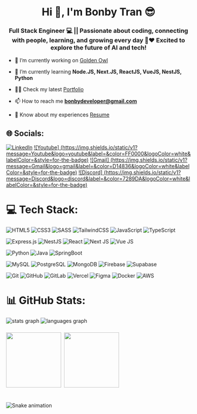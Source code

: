 <h1 align="center">Hi 👋, I'm Bonby Tran 😎</h1>
<h3 align="center">Full Stack Engineer 💻 || Passionate about coding, connecting with people, learning, and growing every day 🙌❤️ Excited to explore the future of AI and tech!</h3>


- 🔭 I’m currently working on [Golden Owl](https://goldenowl.asia/)

- 🌱 I’m currently learning **Node.JS, Next.JS, ReactJS, VueJS, NestJS, Python**

- 👨‍💻 Check my latest  [Portfolio](https://gautammanak.vercel.app/)

- 📫 How to reach me **bonbydeveloper@gmail.com**

- 📄 Know about my experiences [Resume](https://drive.google.com/file/d/1v-mogFsBPvZ_zemrcNNPKMfrca5UUi3o/view?usp=sharing)

## 🌐 Socials:
[![LinkedIn](https://img.shields.io/static/v1?message=LinkedIn&logo=linkedin&label=&color=0077B5&logoColor=white&labelColor=&style=for-the-badge)]() 
[![Youtube] (https://img.shields.io/static/v1?message=Youtube&logo=youtube&label=&color=FF0000&logoColor=white&labelColor=&style=for-the-badge)]()
[![Gmail] (https://img.shields.io/static/v1?message=Gmail&logo=gmail&label=&color=D14836&logoColor=white&labelColor=&style=for-the-badge)]()
[![Discord] (https://img.shields.io/static/v1?message=Discord&logo=discord&label=&color=7289DA&logoColor=white&labelColor=&style=for-the-badge)]()

# 💻 Tech Stack:
![HTML5](https://img.shields.io/badge/html5-%23E34F26.svg?style=for-the-badge&logo=html5&logoColor=white)
![CSS3](https://img.shields.io/badge/css3-%231572B6.svg?style=for-the-badge&logo=css3&logoColor=white)
![SASS](https://img.shields.io/badge/SASS-hotpink.svg?style=for-the-badge&logo=SASS&logoColor=white)
![TailwindCSS](https://img.shields.io/badge/tailwindcss-%2338B2AC.svg?style=for-the-badge&logo=tailwind-css&logoColor=white)
![JavaScript](https://img.shields.io/badge/javascript-%23323330.svg?style=for-the-badge&logo=javascript&logoColor=%23F7DF1E)
![TypeScript](https://img.shields.io/badge/typescript-%23007ACC.svg?style=for-the-badge&logo=typescript&logoColor=white)

![Express.js](https://img.shields.io/badge/express.js-%23404d59.svg?style=for-the-badge&logo=express&logoColor=%2361DAFB)
![NestJS](https://img.shields.io/badge/nestjs-%23E0234E.svg?style=for-the-badge&logo=nestjs&logoColor=white)
![React](https://img.shields.io/badge/react-%2320232a.svg?style=for-the-badge&logo=react&logoColor=%2361DAFB)
![Next JS](https://img.shields.io/badge/Next-black?style=for-the-badge&logo=next.js&logoColor=white)
![Vue JS](https://img.shields.io/badge/Vue.js-35495E?style=for-the-badge&logo=vuedotjs&logoColor=4FC08D)

![Python](https://img.shields.io/badge/python-3670A0?style=for-the-badge&logo=python&logoColor=ffdd54)
![Java](https://img.shields.io/badge/Java-ED8B00?style=for-the-badge&logo=openjdk&logoColor=white)
![SpringBoot](https://img.shields.io/badge/Spring-6DB33F?style=for-the-badge&logo=spring&logoColor=white)

![MySQL](https://img.shields.io/badge/MySQL-4479A1?style=for-the-badge&logo=mysql&logoColor=white)
![PostgreSQL](https://img.shields.io/badge/postgresql-4169e1?style=for-the-badge&logo=postgresql&logoColor=white)
![MongoDB](https://img.shields.io/badge/MongoDB-%234ea94b.svg?style=for-the-badge&logo=mongodb&logoColor=white)
![Firebase](https://img.shields.io/badge/firebase-a08021?style=for-the-badge&logo=firebase&logoColor=ffcd34)
![Supabase](https://img.shields.io/badge/Supabase-3ECF8E?style=for-the-badge&logo=supabase&logoColor=white)


![Git](https://img.shields.io/badge/git-%23F05033.svg?style=for-the-badge&logo=git&logoColor=white)
![GitHub](https://img.shields.io/badge/github-%23121011.svg?style=for-the-badge&logo=github&logoColor=white)
![GitLab](https://img.shields.io/badge/gitlab-%23181717.svg?style=for-the-badge&logo=gitlab&logoColor=white)
![Vercel](https://img.shields.io/badge/vercel-%23000000.svg?style=for-the-badge&logo=vercel&logoColor=white)
![Figma](https://img.shields.io/badge/figma-%23F24E1E.svg?style=for-the-badge&logo=figma&logoColor=white)
![Docker](https://img.shields.io/badge/docker-4169e1?style=for-the-badge&logo=docker&logoColor=white)
![AWS](https://img.shields.io/badge/AWS-FE9901?style=for-the-badge&logo=amazonwebservices&logoColor=white)

# 📊 GitHub Stats:
![stats graph](https://github-readme-stats.vercel.app/api?username=bonbydev&hide_title=false&hide_rank=false&show_icons=true&include_all_commits=true&count_private=true&disable_animations=false&theme=dracula&locale=en&hide_border=false)
![languages graph](https://github-readme-stats.vercel.app/api/top-langs?username=bonbydev&locale=en&hide_title=false&layout=compact&card_width=320&langs_count=5&theme=dracula&hide_border=false)

###

<div style="display: flex;gap: 0.5rem;">
<img height="150" src="https://i.imgflip.com/65efzo.gif"  />
<img height="150" src="https://tenor.com/bCVbB.gif"  />
</div>

###

<br clear="both">

<img src="https://raw.githubusercontent.com/bonbydev/bonbydev/output/snake.svg" alt="Snake animation" />

###
